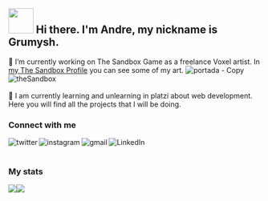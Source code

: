 ## <img height="50" width="50" alt="" src="https://media.giphy.com/media/ebNrLlrnIepNUFAA3P/giphy.gif"/> Hi there. I'm Andre, my nickname is Grumysh.


🔭 I’m currently working on The Sandbox Game as a freelance Voxel artist. In [my The Sandbox Profile](https://www.sandbox.game/en/users/grumysh/5ee44d93-7db6-42b4-8877-ea97a6cf140e/) you can see some of my art.
![portada - Copy](https://user-images.githubusercontent.com/29903400/192076260-e6d3a3a7-9c5b-4dc9-a465-07d29253e26a.png)
[<img align="left" alt="theSandbox" src="https://img.shields.io/badge/the%20sandbox-%230084FF.svg?&style=for-the-badge&logo=sand&logoColor=white" />][theSandbox]
<br />
<br />
<br />
🌱 I am currently learning and unlearning in platzi about web development. Here you will find all the projects that I will be doing.
<br />
### Connect with me 

[<img align="left" alt="twitter" src="https://img.shields.io/badge/twitter-%231877F2.svg?&style=for-the-badge&logo=twitter&logoColor=white" />][twitter]
[<img align="left" alt="instagram" src="https://img.shields.io/badge/instagram-%23E4405F.svg?&style=for-the-badge&logo=instagram&logoColor=white" />][instagram]
[<img align="left" alt="gmail" src="https://img.shields.io/badge/Gmail-D14836?style=for-the-badge&logo=gmail&logoColor=white" />][gmail]
[<img align="left" alt="LinkedIn" src="https://img.shields.io/badge/linkedin-%230077B5.svg?&style=for-the-badge&logo=linkedin&logoColor=white" />][linkedin]

<br />
<br />

### My stats
<img align="center" src="https://github-readme-stats.vercel.app/api?username=grumysh&theme=tokyonight" /><img align="center" src="https://github-readme-stats.vercel.app/api/top-langs/?username=grumysh&layout=compact&theme=tokyonight" />


[theSandbox]:https://www.sandbox.game/en/users/grumysh/5ee44d93-7db6-42b4-8877-ea97a6cf140e/
[twitter]:https://twitter.com/Grumysh
[instagram]:https://www.instagram.com/grumysh/
[linkedin]:https://www.instagram.com/grumysh/
[gmail]:anlramirezs11@gmail.com
